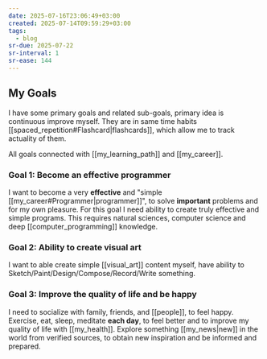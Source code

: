 ```yaml
---
date: 2025-07-16T23:06:49+03:00
created: 2025-07-14T09:59:29+03:00
tags:
  - blog
sr-due: 2025-07-22
sr-interval: 1
sr-ease: 144
---
```


## My Goals

I have some primary goals and related sub-goals, primary idea is continuous improve myself. They are in same time habits [[spaced_repetition#Flashcard|flashcards]], which allow me to track actuality of them.

All goals connected with [[my_learning_path]] and [[my_career]].

### Goal 1: Become an effective programmer

I want to become a very **effective** and "simple [[my_career#Programmer|programmer]]", to solve **important** problems and for my own pleasure. For this goal I need ability to create truly effective and simple programs. This requires natural sciences, computer science and deep [[computer_programming]] knowledge.

### Goal 2: Ability to create visual art

I want to able create simple [[visual_art]] content myself, have ability to Sketch/Paint/Design/Compose/Record/Write something.

### Goal 3: Improve the quality of life and be happy

I need to socialize with family, friends, and [[people]], to feel happy. Exercise, eat, sleep, meditate **each day**, to feel better and to improve my quality of life with [[my_health]]. Explore something [[my_news|new]] in the world from verified sources, to obtain new inspiration and be informed and prepared.

